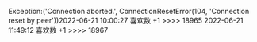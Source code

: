 Exception:('Connection aborted.', ConnectionResetError(104, 'Connection reset by peer'))2022-06-21  10:00:27   喜欢数 +1 >>>> 18965
2022-06-21  11:49:12   喜欢数 +1 >>>> 18967
